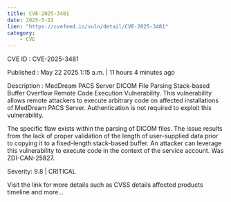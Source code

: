 ```yaml
---
title: CVE-2025-3481
date: 2025-5-22
lien: "https://cvefeed.io/vuln/detail/CVE-2025-3481"
category:
    - CVE
---
```


CVE ID : CVE-2025-3481

Published :  May 22
2025
1:15 a.m. | 11 hours
4 minutes ago

Description : MedDream PACS Server DICOM File Parsing Stack-based Buffer Overflow Remote Code Execution Vulnerability. This vulnerability allows remote attackers to execute arbitrary code on affected installations of MedDream PACS Server. Authentication is not required to exploit this vulnerability.

The specific flaw exists within the parsing of DICOM files. The issue results from the lack of proper validation of the length of user-supplied data prior to copying it to a fixed-length stack-based buffer. An attacker can leverage this vulnerability to execute code in the context of the service account. Was ZDI-CAN-25827.

Severity: 9.8 | CRITICAL

Visit the link for more details
such as CVSS details
affected products
timeline
and more...
